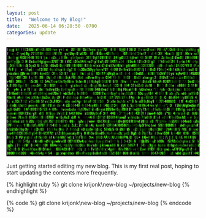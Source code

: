 ```yaml
---
layout: post
title:  "Welcome to My Blog!"
date:   2025-06-14 06:28:50 -0700
categories: update
---
```


![binary_code](/assets/images/binary_code.jpg)

Just getting started editing my new blog.  This is my first real post, hoping to start updating the contents more frequently.

{% highlight ruby %}
    git clone krijonk\new-blog ~/projects/new-blog
{% endhighlight %}


{% code %}
    git clone krijonk\new-blog ~/projects/new-blog
{% endcode %}